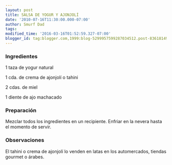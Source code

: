 ```yaml
---
layout: post
title: SALSA DE YOGUR Y AJONJOLÍ
date: '2010-07-16T11:30:00.000-07:00'
author: Smurf Dad
tags: 
modified_time: '2016-03-16T01:52:59.327-07:00'
blogger_id: tag:blogger.com,1999:blog-5299957599287034512.post-836181496915141212
---
```


<h3>Ingredientes</h3>

1 taza de yogur natural

1 cda. de crema de ajonjolí o tahini

2 cdas. de miel

1 diente de ajo machacado

<h3>Preparación</h3>

Mezclar todos los ingredientes en un recipiente. Enfriar en la nevera hasta el momento de servir.

<h3>Observaciones</h3>

El tahini o crema de ajonjolí lo venden en latas en los automercados, tiendas gourmet o árabes.

